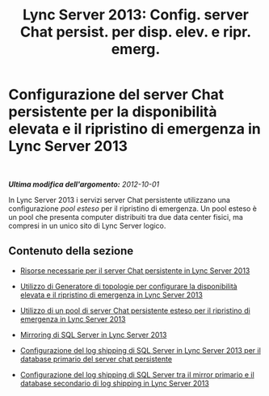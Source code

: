 ﻿---
title: "Lync Server 2013: Config. server Chat persist. per disp. elev. e ripr. emerg."
TOCTitle: Configurazione del server Chat persistente per la disponibilità elevata e il ripristino di emergenza
ms:assetid: eebc581c-e3a0-4b69-8a43-80b607b4d8f2
ms:mtpsurl: https://technet.microsoft.com/it-it/library/JJ205364(v=OCS.15)
ms:contentKeyID: 49302405
ms.date: 08/24/2015
mtps_version: v=OCS.15
ms.translationtype: HT
---

# Configurazione del server Chat persistente per la disponibilità elevata e il ripristino di emergenza in Lync Server 2013

 

_**Ultima modifica dell'argomento:** 2012-10-01_

In Lync Server 2013 i servizi server Chat persistente utilizzano una configurazione *pool esteso* per il ripristino di emergenza. Un pool esteso è un pool che presenta computer distribuiti tra due data center fisici, ma compresi in un unico sito di Lync Server logico.

## Contenuto della sezione

  - [Risorse necessarie per il server Chat persistente in Lync Server 2013](lync-server-2013-required-resources-for-persistent-chat-server.md)

  - [Utilizzo di Generatore di topologie per configurare la disponibilità elevata e il ripristino di emergenza in Lync Server 2013](lync-server-2013-using-topology-builder-to-configure-high-availability-and-disaster-recovery.md)

  - [Utilizzo di un pool di server Chat persistente esteso per il ripristino di emergenza in Lync Server 2013](lync-server-2013-using-a-stretched-persistent-chat-server-pool-for-disaster-recovery.md)

  - [Mirroring di SQL Server in Lync Server 2013](lync-server-2013-sql-server-mirroring.md)

  - [Configurazione del log shipping di SQL Server in Lync Server 2013 per il database primario del server chat persistente](lync-server-2013-setting-up-sql-server-log-shipping-for-the-persistent-chat-server-primary-database.md)

  - [Configurazione del log shipping di SQL Server tra il mirror primario e il database secondario di log shipping in Lync Server 2013](lync-server-2013-setting-up-sql-server-log-shipping-between-the-primary-mirror-and-the-log-shipping-secondary-database.md)

